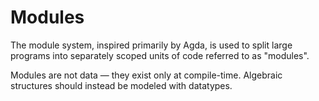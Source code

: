 # Modules

The module system, inspired primarily by Agda, is used to split large
programs into separately scoped units of code referred to as
"modules".

Modules are not data — they exist only at compile-time. Algebraic
structures should instead be modeled with datatypes.
